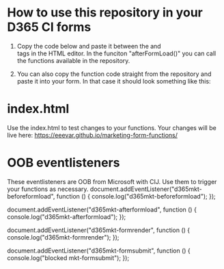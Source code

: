 # How to use this repository in your D365 CI forms
1. Copy the code below and paste it between the <body> and <main> tags in the HTML editor. In the funciton "afterFormLoad()" you can call the functions available in the repository. 

<script src="https://eeevar.github.io/marketing-form-functions/js-functions/marketingFormFunctions.js" onload="dispatchCustomEvent()"></script><script>
        function dispatchCustomEvent() {
            // Dispatch custom event after the JS file has loaded
            const event = new Event('CustomFunctionsLoaded');
            document.dispatchEvent(event);
            console.log("custom event dispatched");
        }

        document.addEventListener("d365mkt-afterformload", function () {
            afterFormLoad();
        });

        function afterFormLoad() {
                document.addEventListener('CustomFunctionsLoaded', function() {
                console.log("functions loaded");
                //CALL YOUR FUNCTIONS HERE.
            });
        }

</script>

2. You can also copy the function code straight from the repository and paste it into your form. In that case it should look something like this:

<script>
        document.addEventListener("d365mkt-afterformload", function () {
            afterFormLoad();
        });

        function afterFormLoad() {
                //toggleFieldByCheckbox("myinputname", "mycheckboxname");
            });
        }

//Show/Hide fields if checkbox is/isn't ticked.
        function toggleFieldByCheckbox(inputToHideName, checkboxName) {
            let inputToHide = document.getElementsByName(inputToHideName)[0];
            let decider = document.getElementsByName(checkboxName)[0];

            const divToHide = inputToHide.parentElement;
            divToHide.style.display = 'none';
            
            if(decider) {
                decider.addEventListener('change', function() {
                    if (this.checked) {
                        divToHide.style.display = '';
                    } else {
                        divToHide.style.display = 'none';
                    }
                });
            }
        }
</script>

# index.html
Use the index.html to test changes to your functions. Your changes will be live here: https://eeevar.github.io/marketing-form-functions/


# OOB eventlisteners
These eventlisteners are OOB from Microsoft with CIJ. Use them to trigger your functions as necessary.
document.addEventListener("d365mkt-beforeformload", function () {
    console.log("d365mkt-beforeformload");
});

document.addEventListener("d365mkt-afterformload",  function () {
    console.log("d365mkt-afterformload");
});

document.addEventListener("d365mkt-formrender", function () {
    console.log("d365mkt-formrender");
});

document.addEventListener("d365mkt-formsubmit", function () {
    console.log("blocked mkt-formsubmit");
});
